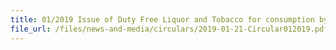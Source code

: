 ```yaml
---
title: 01/2019 Issue of Duty Free Liquor and Tobacco for consumption by Bona Fide (Sea) Crew Members on-board vessel while in Singapore port
file_url: /files/news-and-media/circulars/2019-01-21-Circular012019.pdf
---
```

